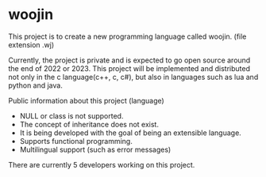 # woojin
This project is to create a new programming language called woojin. (file extension .wj)

Currently, the project is private and is expected to go open source around the end of 2022 or 2023. This project will be implemented and distributed not only in the c language(c++, c, c#), but also in languages such as lua and python and java.

Public information about this project (language)
* NULL or class is not supported. 
* The concept of inheritance does not exist.
* It is being developed with the goal of being an extensible language.
* Supports functional programming.
* Multilingual support (such as error messages)

There are currently 5 developers working on this project.
